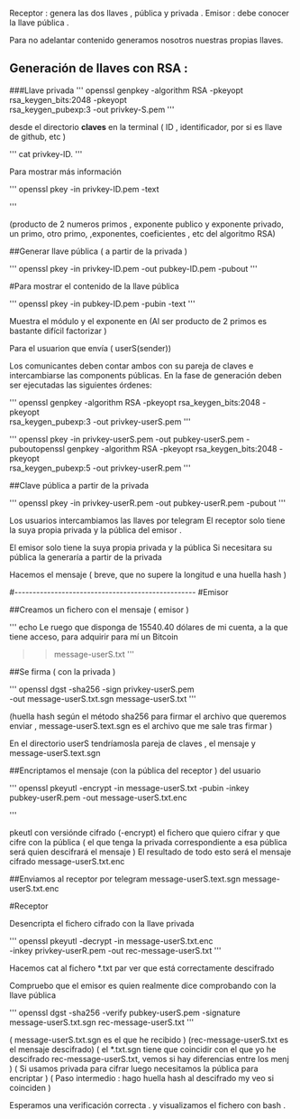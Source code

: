 Receptor : genera las dos llaves , pública y privada .
Emisor : debe conocer la llave pública .

Para no adelantar contenido generamos nosotros nuestras propias llaves.

## Generación de llaves con RSA :
###Llave privada 
'''
openssl genpkey -algorithm RSA -pkeyopt rsa_keygen_bits:2048 -pkeyopt \
rsa_keygen_pubexp:3 -out privkey-S.pem
'''

desde el directorio **claves** en la terminal 
( ID , identificador, por si es llave de github, etc )

'''
cat privkey-ID.
'''


Para mostrar más información 

'''
openssl pkey -in privkey-ID.pem -text

'''

(producto de 2 numeros primos , exponente publico y exponente privado, un primo, otro primo, ,exponentes, coeficientes , etc del algoritmo RSA)

##Generar llave pública  ( a partir de la privada )

'''
openssl pkey -in privkey-ID.pem -out pubkey-ID.pem -pubout
'''

#Para mostrar el contenido de la llave pública 

'''
openssl pkey -in pubkey-ID.pem -pubin -text
'''

Muestra el módulo y el exponente en 
(Al ser producto de 2 primos es bastante difícil factorizar )


Para el usuarion que envía ( userS(sender)) 

Los comunicantes deben contar ambos con su pareja de claves e intercambiarse las
components públicas. En la fase de generación deben ser ejecutadas las siguientes
órdenes:


'''
openssl genpkey -algorithm RSA -pkeyopt rsa_keygen_bits:2048 -pkeyopt \
rsa_keygen_pubexp:3 -out privkey-userS.pem
'''

'''
openssl pkey -in privkey-userS.pem -out pubkey-userS.pem -puboutopenssl genpkey -algorithm RSA -pkeyopt rsa_keygen_bits:2048 -pkeyopt \
rsa_keygen_pubexp:5 -out privkey-userR.pem
'''

##Clave pública a partir de la privada 

'''
openssl pkey -in privkey-userR.pem -out pubkey-userR.pem -pubout
'''

Los usuarios intercambiamos las llaves por telegram
El receptor solo tiene la suya propia privada y la pública del emisor .


El emisor solo tiene la suya propia privada y la pública 
Si necesitara su pública la generaría a partir de la privada 

Hacemos el mensaje ( breve, que no supere la longitud e una huella hash )

#--------------------------------------------------
#Emisor

##Creamos un fichero con el mensaje ( emisor )

'''
echo Le ruego que disponga de 15540.40 dólares de
mi cuenta, a la que tiene acceso, para adquirir para mí un Bitcoin
>> message-userS.txt
'''

##Se firma ( con la privada )

'''
openssl dgst -sha256 -sign privkey-userS.pem \
-out message-userS.txt.sgn message-userS.txt
'''

(huella hash según el método sha256 para firmar el archivo que queremos enviar ,
message-userS.text.sgn es el archivo que me sale tras firmar  )

En el directorio userS tendríamosla pareja de claves , el mensaje y message-userS.text.sgn

##Encriptamos el mensaje (con la pública del receptor )
del usuario 

'''
openssl pkeyutl -encrypt -in message-userS.txt -pubin -inkey \
pubkey-userR.pem -out message-userS.txt.enc

'''

pkeutl con versiónde cifrado (-encrypt) el fichero que quiero cifrar y que cifre con la pública ( el que tenga la privada correspondiente a esa pública será quien descifrará el mensaje ) El resultado de todo esto será el mensaje cifrado message-userS.txt.enc

##Enviamos al receptor por telegram 
message-userS.text.sgn
message-userS.txt.enc

#Receptor

Desencripta el fichero cifrado con la llave privada 

'''
openssl pkeyutl -decrypt -in message-userS.txt.enc \
-inkey privkey-userR.pem -out rec-message-userS.txt
'''

Hacemos cat al fichero *.txt par ver que está correctamente descifrado

Compruebo que el emisor es quien realmente dice comprobando con la llave pública 

'''
openssl dgst -sha256 -verify pubkey-userS.pem -signature \
message-userS.txt.sgn rec-message-userS.txt
'''

( message-userS.txt.sgn es el que he recibido ) 
(rec-message-userS.txt es el mensaje descifrado)
( el *.txt.sgn tiene que coincidir con el que yo he descifrado rec-message-userS.txt, vemos si hay diferencias entre los menj )
( Si usamos privada para cifrar luego necesitamos la pública para encriptar ) 
( Paso intermedio : hago huella hash al descifrado my veo si coinciden )

Esperamos una verificación correcta .
y visualizamos el fichero con bash .  





